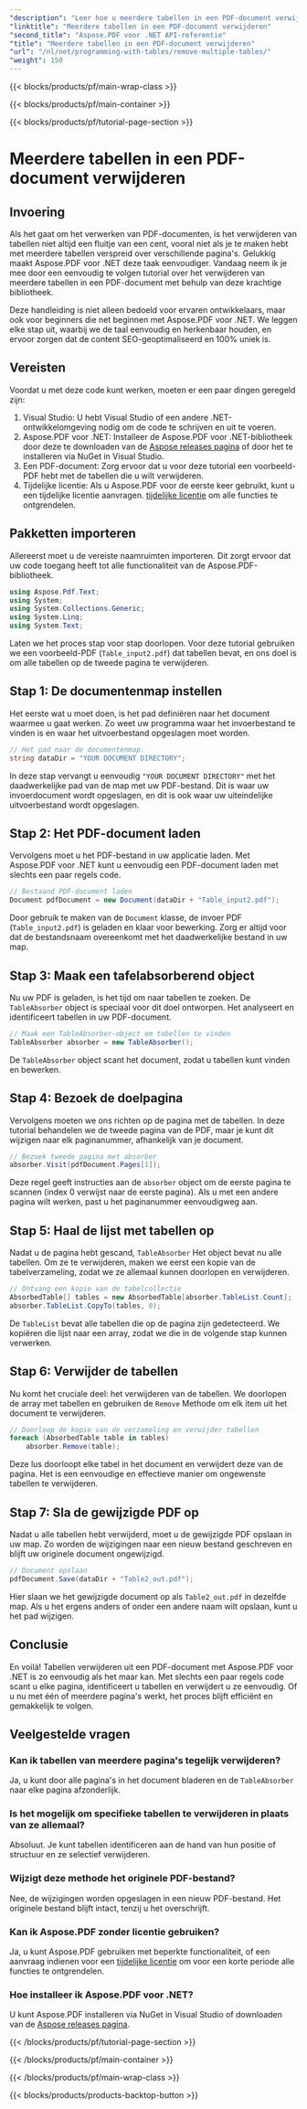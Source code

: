 ```yaml
---
"description": "Leer hoe u meerdere tabellen in een PDF-document verwijdert met Aspose.PDF voor .NET. Stapsgewijze handleiding met codevoorbeelden, veelgestelde vragen en gedetailleerde uitleg."
"linktitle": "Meerdere tabellen in een PDF-document verwijderen"
"second_title": "Aspose.PDF voor .NET API-referentie"
"title": "Meerdere tabellen in een PDF-document verwijderen"
"url": "/nl/net/programming-with-tables/remove-multiple-tables/"
"weight": 150
---
```


{{< blocks/products/pf/main-wrap-class >}}

{{< blocks/products/pf/main-container >}}

{{< blocks/products/pf/tutorial-page-section >}}

# Meerdere tabellen in een PDF-document verwijderen

## Invoering

Als het gaat om het verwerken van PDF-documenten, is het verwijderen van tabellen niet altijd een fluitje van een cent, vooral niet als je te maken hebt met meerdere tabellen verspreid over verschillende pagina's. Gelukkig maakt Aspose.PDF voor .NET deze taak eenvoudiger. Vandaag neem ik je mee door een eenvoudig te volgen tutorial over het verwijderen van meerdere tabellen in een PDF-document met behulp van deze krachtige bibliotheek.

Deze handleiding is niet alleen bedoeld voor ervaren ontwikkelaars, maar ook voor beginners die net beginnen met Aspose.PDF voor .NET. We leggen elke stap uit, waarbij we de taal eenvoudig en herkenbaar houden, en ervoor zorgen dat de content SEO-geoptimaliseerd en 100% uniek is.

## Vereisten

Voordat u met deze code kunt werken, moeten er een paar dingen geregeld zijn:

1. Visual Studio: U hebt Visual Studio of een andere .NET-ontwikkelomgeving nodig om de code te schrijven en uit te voeren.
2. Aspose.PDF voor .NET: Installeer de Aspose.PDF voor .NET-bibliotheek door deze te downloaden van de [Aspose releases pagina](https://releases.aspose.com/pdf/net/) of door het te installeren via NuGet in Visual Studio.
3. Een PDF-document: Zorg ervoor dat u voor deze tutorial een voorbeeld-PDF hebt met de tabellen die u wilt verwijderen.
4. Tijdelijke licentie: Als u Aspose.PDF voor de eerste keer gebruikt, kunt u een tijdelijke licentie aanvragen. [tijdelijke licentie](https://purchase.aspose.com/temporary-license/) om alle functies te ontgrendelen.

## Pakketten importeren

Allereerst moet u de vereiste naamruimten importeren. Dit zorgt ervoor dat uw code toegang heeft tot alle functionaliteit van de Aspose.PDF-bibliotheek.

```csharp
using Aspose.Pdf.Text;
using System;
using System.Collections.Generic;
using System.Linq;
using System.Text;
```

Laten we het proces stap voor stap doorlopen. Voor deze tutorial gebruiken we een voorbeeld-PDF (`Table_input2.pdf`) dat tabellen bevat, en ons doel is om alle tabellen op de tweede pagina te verwijderen.

## Stap 1: De documentenmap instellen
Het eerste wat u moet doen, is het pad definiëren naar het document waarmee u gaat werken. Zo weet uw programma waar het invoerbestand te vinden is en waar het uitvoerbestand opgeslagen moet worden.

```csharp
// Het pad naar de documentenmap.
string dataDir = "YOUR DOCUMENT DIRECTORY";
```

In deze stap vervangt u eenvoudig `"YOUR DOCUMENT DIRECTORY"` met het daadwerkelijke pad van de map met uw PDF-bestand. Dit is waar uw invoerdocument wordt opgeslagen, en dit is ook waar uw uiteindelijke uitvoerbestand wordt opgeslagen.

## Stap 2: Het PDF-document laden
Vervolgens moet u het PDF-bestand in uw applicatie laden. Met Aspose.PDF voor .NET kunt u eenvoudig een PDF-document laden met slechts een paar regels code.

```csharp
// Bestaand PDF-document laden
Document pdfDocument = new Document(dataDir + "Table_input2.pdf");
```

Door gebruik te maken van de `Document` klasse, de invoer PDF (`Table_input2.pdf`) is geladen en klaar voor bewerking. Zorg er altijd voor dat de bestandsnaam overeenkomt met het daadwerkelijke bestand in uw map.

## Stap 3: Maak een tafelabsorberend object
Nu uw PDF is geladen, is het tijd om naar tabellen te zoeken. De `TableAbsorber` object is speciaal voor dit doel ontworpen. Het analyseert en identificeert tabellen in uw PDF-document.

```csharp
// Maak een TableAbsorber-object om tabellen te vinden
TableAbsorber absorber = new TableAbsorber();
```

De `TableAbsorber` object scant het document, zodat u tabellen kunt vinden en bewerken.

## Stap 4: Bezoek de doelpagina
Vervolgens moeten we ons richten op de pagina met de tabellen. In deze tutorial behandelen we de tweede pagina van de PDF, maar je kunt dit wijzigen naar elk paginanummer, afhankelijk van je document.

```csharp
// Bezoek tweede pagina met absorber
absorber.Visit(pdfDocument.Pages[1]);
```

Deze regel geeft instructies aan de `absorber` object om de eerste pagina te scannen (index 0 verwijst naar de eerste pagina). Als u met een andere pagina wilt werken, past u het paginanummer eenvoudigweg aan.

## Stap 5: Haal de lijst met tabellen op
Nadat u de pagina hebt gescand, `TableAbsorber` Het object bevat nu alle tabellen. Om ze te verwijderen, maken we eerst een kopie van de tabelverzameling, zodat we ze allemaal kunnen doorlopen en verwijderen.

```csharp
// Ontvang een kopie van de tabelcollectie
AbsorbedTable[] tables = new AbsorbedTable[absorber.TableList.Count];
absorber.TableList.CopyTo(tables, 0);
```

De `TableList` bevat alle tabellen die op de pagina zijn gedetecteerd. We kopiëren die lijst naar een array, zodat we die in de volgende stap kunnen verwerken.

## Stap 6: Verwijder de tabellen
Nu komt het cruciale deel: het verwijderen van de tabellen. We doorlopen de array met tabellen en gebruiken de `Remove` Methode om elk item uit het document te verwijderen.

```csharp
// Doorloop de kopie van de verzameling en verwijder tabellen
foreach (AbsorbedTable table in tables)
    absorber.Remove(table);
```

Deze lus doorloopt elke tabel in het document en verwijdert deze van de pagina. Het is een eenvoudige en effectieve manier om ongewenste tabellen te verwijderen.

## Stap 7: Sla de gewijzigde PDF op
Nadat u alle tabellen hebt verwijderd, moet u de gewijzigde PDF opslaan in uw map. Zo worden de wijzigingen naar een nieuw bestand geschreven en blijft uw originele document ongewijzigd.

```csharp
// Document opslaan
pdfDocument.Save(dataDir + "Table2_out.pdf");
```

Hier slaan we het gewijzigde document op als `Table2_out.pdf` in dezelfde map. Als u het ergens anders of onder een andere naam wilt opslaan, kunt u het pad wijzigen.

## Conclusie

En voilà! Tabellen verwijderen uit een PDF-document met Aspose.PDF voor .NET is zo eenvoudig als het maar kan. Met slechts een paar regels code scant u elke pagina, identificeert u tabellen en verwijdert u ze eenvoudig. Of u nu met één of meerdere pagina's werkt, het proces blijft efficiënt en gemakkelijk te volgen.

## Veelgestelde vragen

### Kan ik tabellen van meerdere pagina's tegelijk verwijderen?
Ja, u kunt door alle pagina's in het document bladeren en de `TableAbsorber` naar elke pagina afzonderlijk.

### Is het mogelijk om specifieke tabellen te verwijderen in plaats van ze allemaal?
Absoluut. Je kunt tabellen identificeren aan de hand van hun positie of structuur en ze selectief verwijderen.

### Wijzigt deze methode het originele PDF-bestand?
Nee, de wijzigingen worden opgeslagen in een nieuw PDF-bestand. Het originele bestand blijft intact, tenzij u het overschrijft.

### Kan ik Aspose.PDF zonder licentie gebruiken?
Ja, u kunt Aspose.PDF gebruiken met beperkte functionaliteit, of een aanvraag indienen voor een [tijdelijke licentie](https://purchase.aspose.com/temporary-license/) om voor een korte periode alle functies te ontgrendelen.

### Hoe installeer ik Aspose.PDF voor .NET?
U kunt Aspose.PDF installeren via NuGet in Visual Studio of downloaden van de [Aspose releases pagina](https://releases.aspose.com/pdf/net/).

{{< /blocks/products/pf/tutorial-page-section >}}

{{< /blocks/products/pf/main-container >}}

{{< /blocks/products/pf/main-wrap-class >}}

{{< blocks/products/products-backtop-button >}}